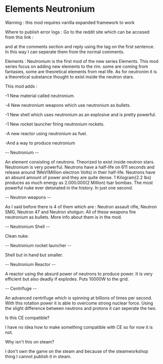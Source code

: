 # Elements Neutronium

Warning : this mod requires vanilla expanded framework to work

Where to publish error logs : Go to the reddit site which can be accesed from this link :

and at the comments section and reply using the <Error Log> tag on the first sentence. In this way I can seperate them from the normal comments.

Elements : Neutronium is the first mod of the new series Elements. This mod series focus on adding new elements to the rim. some are coming from fantasies, some are theoretical elements from real life. As for neutronim it is a theoretical substance thought to exist inside the neutron stars.

This mod adds :

-1 New material called neutronium.

-4 New neutronium weapons which use neutronium as bullets.

-1 New shell which uses neutronium as an explosive and is pretty powerful.

-1 New rocket launcher firing neutronium rockets.

-A new reactor using neutronium as fuel.

-And a way to produce neutronium

-- Neutronium --

An element consisting of neutrons. Theorized to exist inside neutron stars. Neutronium is very powerful. Neutrons have a half-life on 611 seconds and release around 1MeV(Million electron Volts) in their half-life. Neutrons have an absurd amount of power and they are quite dense. 1 Kilogram(2.2 lbs) produces as much energy as 2.000.000(2 Million) tsar bombas. The most powerful nuke ever detonated in the history. In just one second.

-- Neutron weapons --

As I said before there is 4 of them which are : Neutron assault rifle, Neutron SMG, Neutron 47 and Neutron shotgun. All of these weapons fire neutronium as bullets. More info about them is in the mod.

-- Neutronium Shell --

Clean nuke.

-- Neutronium rocket launcher --

Shell but in hand but smaller.

-- Neutronium Reactor -- 

A reactor using the absurd power of neutrons to produce power. It is very efficient but also deadly if explodes. Puts 10000W to the grid.

-- Centrifuge --

An advanced centrifuge which is spinning at billions of times per second. With this rotation power it is able to overcome strong nuclear force. Using the slight difference between neutrons and protons it can seperate the two.

Is this CE compatible?
  
I have no idea how to make something compatible with CE so for now it is not.

Why isn't this on steam?
  
I don't own the game on the steam and because of the steamworkshop thing I cannot publish it in steam.
